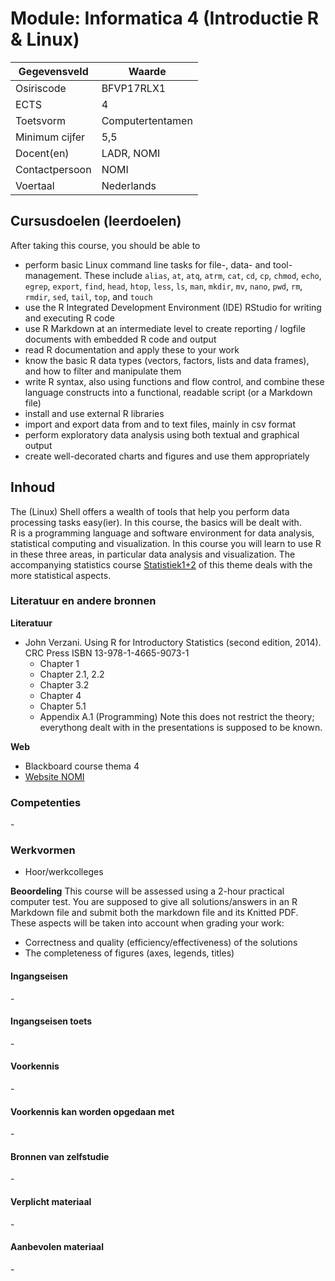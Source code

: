 # Module: Informatica 4 (Introductie R & Linux)

| Gegevensveld  | Waarde |
| ------------- | ------------- |
| Osiriscode  | BFVP17RLX1  |
| ECTS  | 4 |
| Toetsvorm  | Computertentamen |
| Minimum cijfer  | 5,5 |
| Docent(en)  | LADR, NOMI |
| Contactpersoon  | NOMI |
| Voertaal  | Nederlands |

## Cursusdoelen (leerdoelen)

After taking this course, you should be able to  

- perform basic Linux command line tasks for file-, data- and tool-management. These include `alias`, `at`, `atq`, `atrm`, `cat`, `cd`, `cp`, `chmod`, `echo`, `egrep`, `export`, `find`, `head`, `htop`, `less`, `ls`, `man`, `mkdir`, `mv`, `nano`, `pwd`, `rm`, `rmdir`, `sed`, `tail`, `top`, and `touch`
- use the R Integrated Development Environment (IDE) RStudio for writing and executing R code
- use R Markdown at an intermediate level to create reporting / logfile documents with embedded R code and output
- read R documentation and apply these to your work
- know the basic R data types (vectors, factors, lists and data frames), and how to filter and manipulate them
- write R syntax, also using functions and flow control, and combine these language constructs into a functional, readable script (or a Markdown file)
- install and use external R libraries
- import and export data from and to text files, mainly in csv format
- perform exploratory data analysis using both textual and graphical output
- create well-decorated charts and figures and use them appropriately


## Inhoud

The (Linux) Shell offers a wealth of tools that help you perform data processing tasks easy(ier). In this course, the basics will be dealt with.  
R is a programming language and software environment for data analysis, statistical computing and visualization. In this course you will learn to use R in these three areas, in particular data analysis and visualization. The accompanying statistics course [Statistiek1+2](statistiek12.md) of this theme deals with the more statistical aspects.

### Literatuur en andere bronnen

**Literatuur**  
- John Verzani. Using R for Introductory Statistics (second edition, 2014). CRC Press ISBN 13-978-1-4665-9073-1  
    - Chapter 1
    - Chapter 2.1, 2.2
    - Chapter 3.2
    - Chapter 4
    - Chapter 5.1
    - Appendix A.1 (Programming)
Note this does not restrict the theory; everythong dealt with in the presentations is supposed to be known.

**Web**
- Blackboard course thema 4
- [Website NOMI](https://bioinf.nl/~michiel/courses/info4/)

### Competenties
\-

### Werkvormen  
- Hoor/werkcolleges

**Beoordeling**
This course will be assessed using a 2-hour practical computer test. You are supposed to give all solutions/answers in an R Markdown file and submit both the markdown file and its Knitted PDF. These aspects will be taken into account when grading your work:  

- Correctness and quality (efficiency/effectiveness) of the solutions
- The completeness of figures (axes, legends, titles)

#### Ingangseisen 
\- 

#### Ingangseisen toets
\- 

#### Voorkennis
\-

#### Voorkennis kan worden opgedaan met
\-

#### Bronnen van zelfstudie
\-

#### Verplicht materiaal
\-

#### Aanbevolen materiaal
\-


